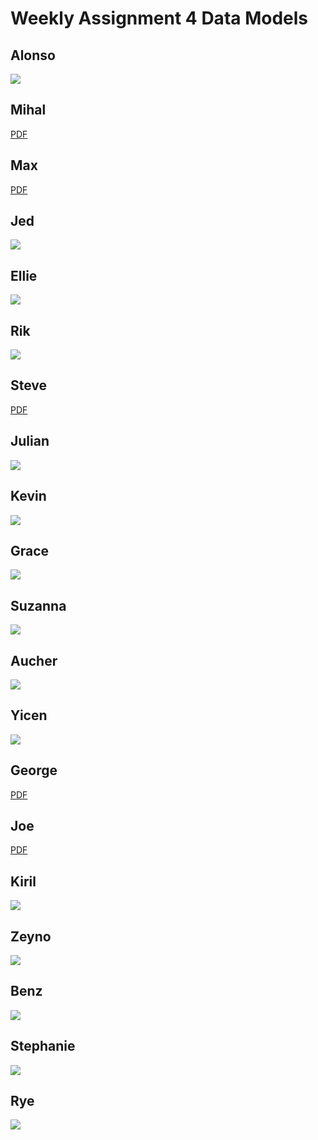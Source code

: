 # Weekly Assignment 4 Data Models

## Alonso

![](https://github.com/Alonsoag86/data-structures/raw/master/assignment4/finalformat.png)

## Mihal

[PDF](https://github.com/mibacon/data-structures/blob/master/week4/Structure.pdf)

## Max

[PDF](https://github.com/mbcarradine/data-structures/blob/master/week04/week%2004%20AADB%20-%20ERD.pdf)

## Jed

![](https://github.com/jed-c/data-structures/blob/master/weekly-assignments/weekly-assignment-04/weeklyassignment04final.png?raw=true)

## Ellie

![](https://github.com/efrymire/data-structures/blob/master/week_04/AA%20Meeting%20Data%20Model.png?raw=true)

## Rik

![](https://github.com/rikghosh/data-structures/blob/master/week04/model.png?raw=true)

## Steve

[PDF](https://github.com/hubideal/data-structures/blob/master/Week_Four_Assignment/AAMeetingModel.pdf)

## Julian

![](https://github.com/julianhlange/data-structures/blob/master/week04-assignment/week04-assignment-model-final.png?raw=true)

## Kevin

![](https://github.com/noalarms/data-structures/blob/master/week04/diagram.png?raw=true)

## Grace

![](https://github.com/graceiseverywhere/data-structures/blob/master/week-04/DataStructures_Week_04_Assignment.png?raw=true)

## Suzanna

![](https://github.com/schmeelk/data-structures/blob/master/Weekly-Assignments/Week04/PartOne/Assignment4_Design.JPG?raw=true)

## Aucher

![](https://github.com/auchers/data-structures/blob/master/assignment4/databaseDiagram.png?raw=true)

## Yicen

![](https://github.com/shiy918/data-structures/blob/master/week4/data%20model.png?raw=true)

## George

[PDF](https://github.com/sieng146/data-structures/blob/master/assignment04/assignment04part01MongoDBdataModel092517.pdf)

## Joe

[PDF](https://github.com/jsteele2003/data-structures/blob/master/assignments/meetingModel.pdf)

## Kiril

![](https://github.com/kiriltraykov/data-structures/blob/master/assignment4/dataModelForAAMeetings.png?raw=true)

## Zeyno

![](https://github.com/ZeynoUstun/data_structures/blob/master/db%20structure%20ds%20week04.png?raw=true)

## Benz

![](https://github.com/benzyi/data-structures/blob/master/Week04/datamodelsketchv1.png?raw=true)

## Stephanie

![](https://github.com/ssyung/data-structures/blob/master/week04/m05_syung.png?raw=true)

## Rye

![](https://github.com/ryezzz/data-structures/blob/master/assignment-4/first-db-sketch.png?raw=true)